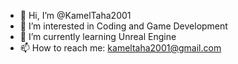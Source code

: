- 👋 Hi, I’m @KamelTaha2001
- 👀 I’m interested in Coding and Game Development
- 🌱 I’m currently learning Unreal Engine
- 📫 How to reach me: kameltaha2001@gmail.com

<!---
KamelTaha2001/KamelTaha2001 is a ✨ special ✨ repository because its `README.md` (this file) appears on your GitHub profile.
You can click the Preview link to take a look at your changes.
--->
